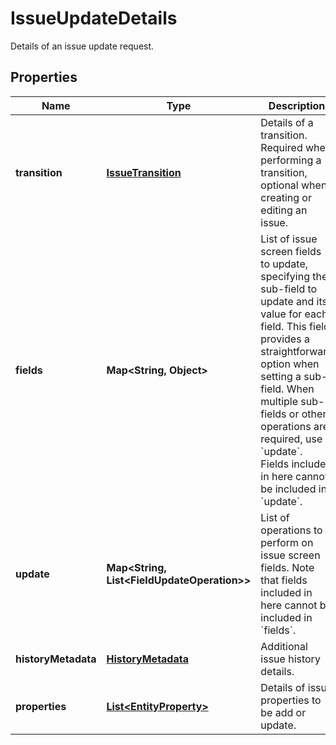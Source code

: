 

# IssueUpdateDetails

Details of an issue update request.

## Properties

Name | Type | Description | Notes
------------ | ------------- | ------------- | -------------
**transition** | [**IssueTransition**](IssueTransition.md) | Details of a transition. Required when performing a transition, optional when creating or editing an issue. |  [optional]
**fields** | **Map&lt;String, Object&gt;** | List of issue screen fields to update, specifying the sub-field to update and its value for each field. This field provides a straightforward option when setting a sub-field. When multiple sub-fields or other operations are required, use &#x60;update&#x60;. Fields included in here cannot be included in &#x60;update&#x60;. |  [optional]
**update** | **Map&lt;String, List&lt;FieldUpdateOperation&gt;&gt;** | List of operations to perform on issue screen fields. Note that fields included in here cannot be included in &#x60;fields&#x60;. |  [optional]
**historyMetadata** | [**HistoryMetadata**](HistoryMetadata.md) | Additional issue history details. |  [optional]
**properties** | [**List&lt;EntityProperty&gt;**](EntityProperty.md) | Details of issue properties to be add or update. |  [optional]



